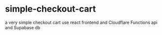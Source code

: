 # simple-checkout-cart
a very simple checkout cart use react frontend and Cloudflare Functions api and Supabase db
